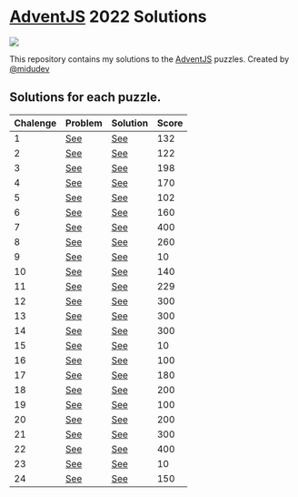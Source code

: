# [AdventJS](https://adventjs.dev/) 2022 Solutions

![](https://adventjs.dev/og.png)

This repository contains my solutions to the [AdventJS](https://adventjs.dev/) puzzles. Created by [@midudev](https://github.com/midudev)

## **Solutions** for each puzzle.

| Chalenge | Problem                       | Solution                     | Score |
| -------- | ----------------------------- | ---------------------------- | ----- | 
| 1        | [See](solutions/01/README.md) | [See](solutions/01/index.js) | 132   |
| 2        | [See](solutions/02/README.md) | [See](solutions/02/index.js) | 122   |
| 3        | [See](solutions/03/README.md) | [See](solutions/03/index.js) | 198   |
| 4        | [See](solutions/04/README.md) | [See](solutions/04/index.js) | 170   |
| 5        | [See](solutions/05/README.md) | [See](solutions/05/index.js) | 102   |
| 6        | [See](solutions/06/README.md) | [See](solutions/06/index.js) | 160   |
| 7        | [See](solutions/07/README.md) | [See](solutions/07/index.js) | 400   |
| 8        | [See](solutions/08/README.md) | [See](solutions/08/index.js) | 260   |
| 9        | [See](solutions/09/README.md) | [See](solutions/09/index.js) | 10    |
| 10       | [See](solutions/10/README.md) | [See](solutions/10/index.js) | 140   |
| 11       | [See](solutions/11/README.md) | [See](solutions/11/index.js) | 229   |
| 12       | [See](solutions/12/README.md) | [See](solutions/12/index.js) | 300   |
| 13       | [See](solutions/13/README.md) | [See](solutions/13/index.js) | 300   |
| 14       | [See](solutions/14/README.md) | [See](solutions/14/index.js) | 300   |
| 15       | [See](solutions/15/README.md) | [See](solutions/15/index.js) | 10    |
| 16       | [See](solutions/16/README.md) | [See](solutions/16/index.js) | 100   |
| 17       | [See](solutions/17/README.md) | [See](solutions/17/index.js) | 180   |
| 18       | [See](solutions/18/README.md) | [See](solutions/18/index.js) | 200   |
| 19       | [See](solutions/19/README.md) | [See](solutions/19/index.js) | 100   |
| 20       | [See](solutions/20/README.md) | [See](solutions/20/index.js) | 200   |
| 21       | [See](solutions/21/README.md) | [See](solutions/21/index.js) | 300   |
| 22       | [See](solutions/22/README.md) | [See](solutions/22/index.js) | 400   |
| 23       | [See](solutions/23/README.md) | [See](solutions/23/index.js) | 10    |
| 24       | [See](solutions/24/README.md) | [See](solutions/24/index.js) | 150   | 
